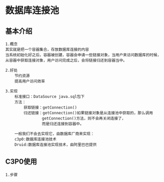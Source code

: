 # 数据库连接池
## 基本介绍
    1.概念
    其实就是把一个容器集合，存放数据库连接的内容
    当系统初始化好之后，容器被创建，容器会申请一些链接对象，当用户来访问数据库的时候，
    从容器中获取连接对象，用户访问完成之后，会将链接归还到容器当中。
    
    2.好处
        节约资源
        提高用户访问效率
     
    3.实现
        标准接口：DataSource java.sql包下
        方法：
            获取链接：getConnection()
            归还链接：getConnection()如果链接对象是从连接池中获取的，那么调用
                    getConnection()方法，则不会再关闭连接了，
                    而是归还连接到容器中。
        
        一般我们不会去实现它，由数据库厂商来实现：
        c3p0:数据库连接池技术
        Druid:数据库连接池实现技术，由阿里巴巴提供

## C3P0使用
    1.步骤
       
